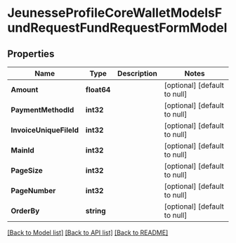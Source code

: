 # JeunesseProfileCoreWalletModelsFundRequestFundRequestFormModel

## Properties
Name | Type | Description | Notes
------------ | ------------- | ------------- | -------------
**Amount** | **float64** |  | [optional] [default to null]
**PaymentMethodId** | **int32** |  | [optional] [default to null]
**InvoiceUniqueFileId** | **int32** |  | [optional] [default to null]
**MainId** | **int32** |  | [optional] [default to null]
**PageSize** | **int32** |  | [optional] [default to null]
**PageNumber** | **int32** |  | [optional] [default to null]
**OrderBy** | **string** |  | [optional] [default to null]

[[Back to Model list]](../README.md#documentation-for-models) [[Back to API list]](../README.md#documentation-for-api-endpoints) [[Back to README]](../README.md)


